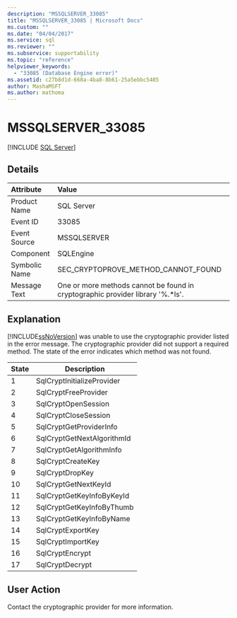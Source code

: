 ```yaml
---
description: "MSSQLSERVER_33085"
title: "MSSQLSERVER_33085 | Microsoft Docs"
ms.custom: ""
ms.date: "04/04/2017"
ms.service: sql
ms.reviewer: ""
ms.subservice: supportability
ms.topic: "reference"
helpviewer_keywords: 
  - "33085 (Database Engine error)"
ms.assetid: c27b8d1d-668a-4ba8-8b61-25a5ebbc5485
author: MashaMSFT
ms.author: mathoma
---
```

# MSSQLSERVER_33085
 [!INCLUDE [SQL Server](../../includes/applies-to-version/sqlserver.md)]
  
## Details  
  
| Attribute | Value |  
| :-------- | :---- |  
|Product Name|SQL Server|  
|Event ID|33085|  
|Event Source|MSSQLSERVER|  
|Component|SQLEngine|  
|Symbolic Name|SEC_CRYPTOPROVE_METHOD_CANNOT_FOUND|  
|Message Text|One or more methods cannot be found in cryptographic provider library '%.*ls'.|  
  
## Explanation  
[!INCLUDE[ssNoVersion](../../includes/ssnoversion-md.md)] was unable to use the cryptographic provider listed in the error message. The cryptographic provider did not support a required method. The state of the error indicates which method was not found.  
  
|State|Description|  
|---------|---------------|  
|1|SqlCryptInitializeProvider|  
|2|SqlCryptFreeProvider|  
|3|SqlCryptOpenSession|  
|4|SqlCryptCloseSession|  
|5|SqlCryptGetProviderInfo|  
|6|SqlCryptGetNextAlgorithmId|  
|7|SqlCryptGetAlgorithmInfo|  
|8|SqlCryptCreateKey|  
|9|SqlCryptDropKey|  
|10|SqlCryptGetNextKeyId|  
|11|SqlCryptGetKeyInfoByKeyId|  
|12|SqlCryptGetKeyInfoByThumb|  
|13|SqlCryptGetKeyInfoByName|  
|14|SqlCryptExportKey|  
|15|SqlCryptImportKey|  
|16|SqlCryptEncrypt|  
|17|SqlCryptDecrypt|  
  
## User Action  
Contact the cryptographic provider for more information.  
  
